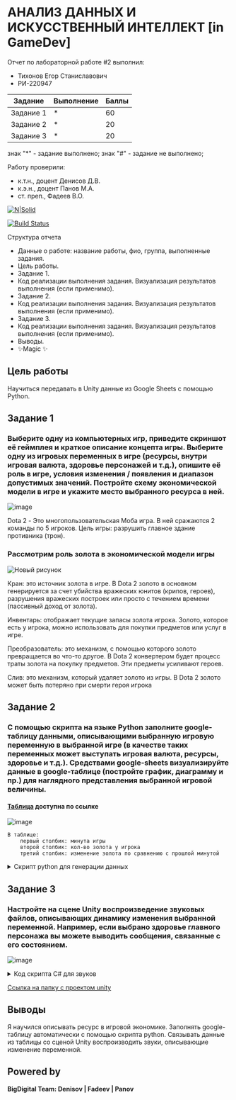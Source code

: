 # АНАЛИЗ ДАННЫХ И ИСКУССТВЕННЫЙ ИНТЕЛЛЕКТ [in GameDev]
Отчет по лабораторной работе #2 выполнил:
- Тихонов Егор Станиславович
- РИ-220947

| Задание | Выполнение | Баллы |
| ------ | ------ | ------ |
| Задание 1 | * | 60 |
| Задание 2 | * | 20 |
| Задание 3 | * | 20 |

знак "*" - задание выполнено; знак "#" - задание не выполнено;

Работу проверили:
- к.т.н., доцент Денисов Д.В.
- к.э.н., доцент Панов М.А.
- ст. преп., Фадеев В.О.

[![N|Solid](https://cldup.com/dTxpPi9lDf.thumb.png)](https://nodesource.com/products/nsolid)

[![Build Status](https://travis-ci.org/joemccann/dillinger.svg?branch=master)](https://travis-ci.org/joemccann/dillinger)

Структура отчета

- Данные о работе: название работы, фио, группа, выполненные задания.
- Цель работы.
- Задание 1.
- Код реализации выполнения задания. Визуализация результатов выполнения (если применимо).
- Задание 2.
- Код реализации выполнения задания. Визуализация результатов выполнения (если применимо).
- Задание 3.
- Код реализации выполнения задания. Визуализация результатов выполнения (если применимо).
- Выводы.
- ✨Magic ✨

## Цель работы
Научиться передавать в Unity данные из Google Sheets с помощью Python.


## Задание 1
### Выберите одну из компьютерных игр, приведите скриншот её геймплея и краткое описание концепта игры. Выберите одну из игровых переменных в игре (ресурсы, внутри игровая валюта, здоровье персонажей и т.д.), опишите её роль в игре, условия изменения / появления и диапазон допустимых значений. Постройте схему экономической модели в игре и укажите место выбранного ресурса в ней.

![image](https://github.com/Seclud/Urfu-data-analysis/assets/82933148/acc0de9b-8d20-4a9b-bb49-e0d9f1116268)

Dota 2 - Это многопользовательская Моба игра. В ней сражаются 2 команды по 5 игроков. Цель игры: разрушить главное здание противника (трон).

### Рассмотрим роль золота в экономической модели игры

![Новый рисунок](https://github.com/Seclud/Urfu-data-analysis/assets/82933148/d876324f-2ffb-46df-83f4-b4a8eea52f01)

Кран: это источник золота в игре. В Dota 2 золото в основном генерируется за счет убийства вражеских юнитов (крипов, героев), разрушения вражеских построек или просто с течением времени (пассивный доход от золота).

Инвентарь: отображает текущие запасы золота игрока. Золото, которое есть у игрока, можно использовать для покупки предметов или услуг в игре.

Преобразователь: это механизм, с помощью которого золото превращается во что-то другое. В Dota 2 конвертером будет процесс траты золота на покупку предметов. Эти предметы усиливают героев.

Слив: это механизм, который удаляет золото из игры. В Dota 2 золото может быть потеряно при смерти героя игрока

## Задание 2
### С помощью скрипта на языке Python заполните google-таблицу данными, описывающими выбранную игровую переменную в выбранной игре (в качестве таких переменных может выступать игровая валюта, ресурсы, здоровье и т.д.). Средствами google-sheets визуализируйте данные в google-таблице (постройте график, диаграмму и пр.) для наглядного представления выбранной игровой величины.

#### [Таблица](https://docs.google.com/spreadsheets/d/1qe5CWBRvBljQd3sBNpIdxwo-UhRUvHJCBq1I025gHIE/edit#gid=0) доступна по ссылке
![image](https://github.com/Seclud/Urfu-data-analysis/assets/82933148/d01d7c34-a70a-4ba3-a894-45407bcbb321)

```
В таблице:
	первый столбик: минута игры
	второй столбик: кол-во золота у игрока
	третий столбик: изменение золота по сравнению с прошлой минутой
```

<details>
<summary>Скрипт python для генерации данных</summary>

```py
import gspread
import random
gc = gspread.service_account(filename='ivory-volt-367415-cc8a447ba86e.json')
sh = gc.open("UnityDataScienceLab2")

# Создаёт список кортежей, где каждый кортеж (время, золото)
# Игрок зарабатывает случайное количество золота в минуту, но теряет случайное количество золота на 3-й и 5-й минуте.
data = []
for i in range(12):
    if i in [2, 4]:  # Третья и пятая минута
        gold_change = -random.randint(100, 300)  # Теряет случайное кол-во золота
    else:
        gold_change = random.randint(100, 500)  # Получает случайное кол-во золота
    gold = max(0, data[i-1][1] + gold_change) if data else 600  # Начиная с 600 золота
    data.append((i, gold))

for i, (time, gold) in enumerate(data, start=1):
    sh.sheet1.update_cell(i, 1, time)
    sh.sheet1.update_cell(i, 2, gold)
```

</details>

## Задание 3
### Настройте на сцене Unity воспроизведение звуковых файлов, описывающих динамику изменения выбранной переменной. Например, если выбрано здоровье главного персонажа вы можете выводить сообщения, связанные с его состоянием.

![image](https://github.com/Seclud/Urfu-data-analysis/assets/82933148/82b6fa55-5ffa-472b-b89f-62ac6d537ecb) 
<details>
<summary>Код скрипта C# для звуков </summary>

```cs
using System.Collections;
using System.Collections.Generic;
using UnityEngine;
using UnityEngine.Networking;
using SimpleJSON;

public class NeedMoreGoldScreept : MonoBehaviour
{
    public AudioClip goodSpeak;
    public AudioClip normalSpeak;
    public AudioClip badSpeak;
    private AudioSource selectAudio;
    private Dictionary<string, float> dataSet = new Dictionary<string, float>();
    private bool statusStart = false;
    private int i = 1;


    // Start is called before the first frame update
    void Start()
    {
        StartCoroutine(GoogleSheets());
    }

    // Update is called once per frame
    void Update()
    {
        if (dataSet.Count == 0) return;
        if (dataSet["Min_" + i.ToString()] <= 200 & statusStart == false & i != dataSet.Count)
        {
            StartCoroutine(PlaySelectAudioBad()); 
            Debug.Log(string.Join(' ', dataSet["Min_" + i.ToString()], "У героя низкий гпм"));
        }

        if (dataSet["Min_" + i.ToString()] > 200 & dataSet["Min_" + i.ToString()] < 300 & statusStart == false & i != dataSet.Count)
        {
            StartCoroutine(PlaySelectAudioNormal()); 
            Debug.Log(string.Join(' ', dataSet["Min_" + i.ToString()], "У героя средний гпм"));
        }

        if (dataSet["Min_" + i.ToString()] >= 300 & statusStart == false & i != dataSet.Count)
        {
            StartCoroutine(PlaySelectAudioGood());
            Debug.Log(string.Join(' ', dataSet["Min_" + i.ToString()],"У героя высокий гпм"));
        }
    }
    IEnumerator GoogleSheets()
    {
        UnityWebRequest curentResp = UnityWebRequest.
            Get("https://sheets.googleapis.com/v4/spreadsheets/1qe5CWBRvBljQd3sBNpIdxwo-UhRUvHJCBq1I025gHIE/values/Лист1?key=AIzaSyDN_YBF3QJQmtFSTmzaRk8_LORTIpDT9Vw   ");
        yield return curentResp.SendWebRequest();
        string rawResp = curentResp.downloadHandler.text;
        var rawJson = JSON.Parse(rawResp);
        foreach (var itemRawJson in rawJson["values"])
        {
            var parseJson = JSON.Parse(itemRawJson.ToString());
            var selectRow = parseJson[0].AsStringList;
            dataSet.Add(("Min_" + selectRow[0]), float.Parse(selectRow[2]));
        }
    }

    IEnumerator PlaySelectAudioGood()
    {
        statusStart = true;
        selectAudio = GetComponent<AudioSource>();
        selectAudio.clip = goodSpeak;
        selectAudio.Play();
        yield return new WaitForSeconds(3);
        statusStart = false;
        i++;
    }
    IEnumerator PlaySelectAudioNormal()
    {
        statusStart = true;
        selectAudio = GetComponent<AudioSource>();
        selectAudio.clip = normalSpeak;
        selectAudio.Play();
        yield return new WaitForSeconds(3);
        statusStart = false;
        i++;
    }
    IEnumerator PlaySelectAudioBad()
    {
        statusStart = true;
        selectAudio = GetComponent<AudioSource>();
        selectAudio.clip = badSpeak;
        selectAudio.Play();
        yield return new WaitForSeconds(4);
        statusStart = false;
        i++;
    }
}
```

</details>

[Ссылка на папку с проектом unity](https://github.com/Seclud/Urfu-data-analysis/tree/main/Task2/Lab2)

## Выводы

Я научился описывать ресурс в игровой экономике. Заполнять google-таблицу автоматически с помощью скрипта python. Связывать данные из таблицы со сценой Unity воспроизводить звуки, описывающие изменение переменной.

## Powered by

**BigDigital Team: Denisov | Fadeev | Panov**
